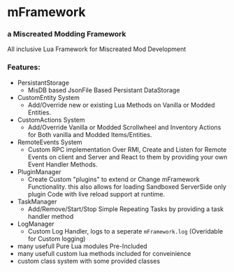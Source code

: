 # mFramework
### a Miscreated Modding Framework


All inclusive Lua Framework for Miscreated Mod Development

### Features:
- PersistantStorage
    - MisDB based JsonFile Based Persistant DataStorage 
- CustomEntity System
    - Add/Override new or existing Lua Methods on Vanilla or Modded Entities.
- CustomActions System
    - Add/Override Vanilla or Modded Scrollwheel and Inventory Actions for Both vanilla and Modded Items/Entities.
- RemoteEvents System
    - Custom RPC implementation Over RMI, Create and Listen for Remote Events on client and Server and React to them by
      providing your own Event Handler Methods.
- PluginManager
    - Create Custom "plugins" to extend or Change mFramework Functionality.
      this also allows for loading Sandboxed ServerSide only plugin Code with live reload support at runtime.
- TaskManager
    - Add/Remove/Start/Stop Simple Repeating Tasks by providing a task handler method
- LogManager
    - Custom Log Handler, logs to a seperate `mFramework.log` (Overidable for Custom logging)
- many usefull Pure Lua modules Pre-Included
- many usefull custom lua methods included for conveinience
- custom class system with some provided classes

